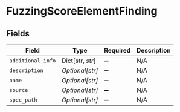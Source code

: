 # FuzzingScoreElementFinding


## Fields

| Field              | Type               | Required           | Description        |
| ------------------ | ------------------ | ------------------ | ------------------ |
| `additional_info`  | Dict[str, *str*]   | :heavy_minus_sign: | N/A                |
| `description`      | *Optional[str]*    | :heavy_minus_sign: | N/A                |
| `name`             | *Optional[str]*    | :heavy_minus_sign: | N/A                |
| `source`           | *Optional[str]*    | :heavy_minus_sign: | N/A                |
| `spec_path`        | *Optional[str]*    | :heavy_minus_sign: | N/A                |